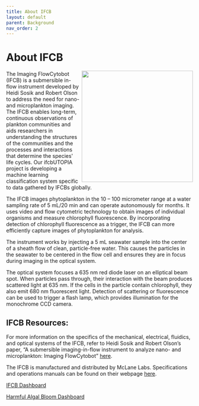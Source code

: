 ```yaml
---
title: About IFCB
layout: default
parent: Background
nav_order: 2
---
```


# About IFCB

<img align="right" width="300" src="/assets/images/IFCB.jpg">

The Imaging FlowCytobot (IFCB) is a submersible in-flow instrument developed by Heidi Sosik and Robert Olson to address the need for nano- and microplankton imaging. The IFCB enables long-term, continuous observations of plankton communities and aids researchers in understanding the structures of the communities and the processes and interactions that determine the species' life cycles. Our ifcbUTOPIA project is developing a machine learning classification system specific to data gathered by IFCBs globally.  

The IFCB images phytoplankton in the 10 – 100 micrometer range at a water sampling rate of 5 mL/20 min and can operate autonomously for months. It uses video and flow cytometric technology to obtain images of individual organisms and measure chlorophyll fluorescence. By incorporating detection of chlorophyll fluorescence as a trigger, the IFCB can more efficiently capture images of phytoplankton for analysis.  

The instrument works by injecting a 5 mL seawater sample into the center of a sheath flow of clean, particle-free water. This causes the particles in the seawater to be centered in the flow cell and ensures they are in focus during imaging in the optical system.  

The optical system focuses a 635 nm red diode laser on an elliptical beam spot. When particles pass through, their interaction with the beam produces scattered light at 635 nm. If the cells in the particle contain chlorophyll, they also emit 680 nm fluorescent light. Detection of scattering or fluorescence can be used to trigger a flash lamp, which provides illumination for the monochrome CCD camera.  

## IFCB Resources:

For more information on the specifics of the mechanical, electrical, fluidics, and optical systems of the IFCB, refer to Heidi Sosik and Robert Olson’s paper, “A submersible imaging-in-flow instrument to analyze nano- and microplankton: Imaging FlowCytobot” [here](https://aslopubs.onlinelibrary.wiley.com/doi/abs/10.4319/lom.2007.5.195).  

The IFCB is manufactured and distributed by McLane Labs. Specifications and operations manuals can be found on their webpage [here](https://mclanelabs.com/imaging-flowcytobot/).   

[IFCB Dashboard](https://ifcb-data.whoi.edu/dashboard)  

[Harmful Algal Bloom Dashboard](https://stage-habdac-streamlit.srv.axds.co/)


